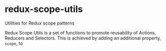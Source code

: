 # redux-scope-utils

Utilities for Redux scope patterns

Redux Scope Utils is a set of functions to promote reusability of Actions, Reducers and Selectors. This is achieved by adding an additional property, `scope`, to 